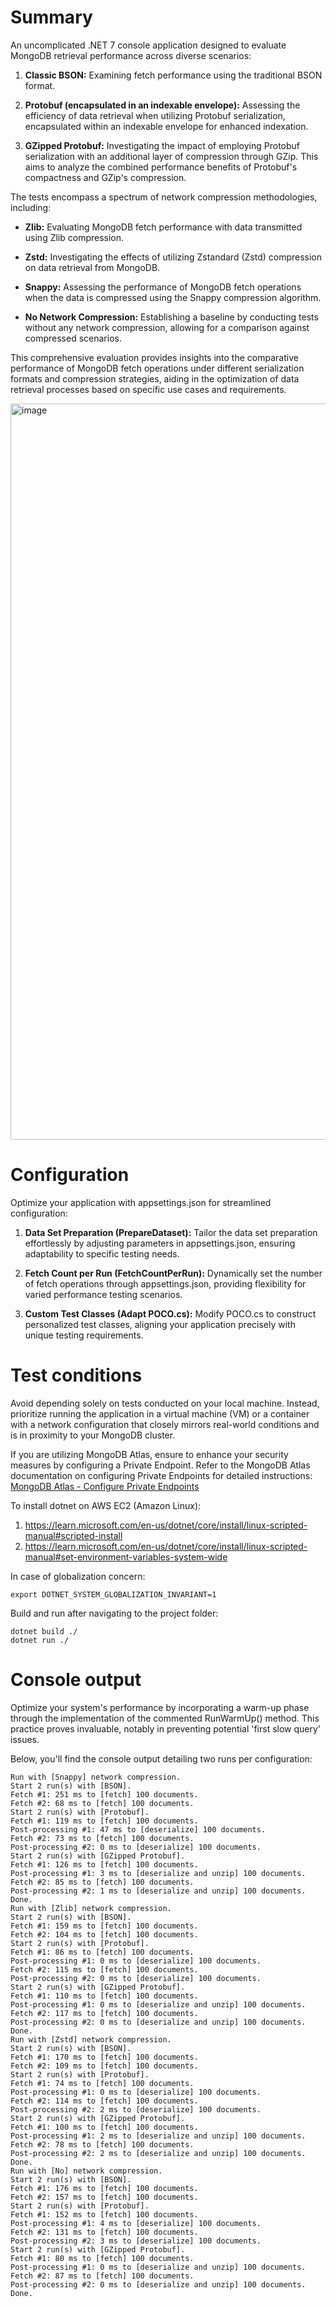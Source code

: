 # Summary

An uncomplicated .NET 7 console application designed to evaluate MongoDB retrieval performance across diverse scenarios:

1. **Classic BSON:** Examining fetch performance using the traditional BSON format.
   
2. **Protobuf (encapsulated in an indexable envelope):** Assessing the efficiency of data retrieval when utilizing Protobuf serialization, encapsulated within an indexable envelope for enhanced indexation.

3. **GZipped Protobuf:** Investigating the impact of employing Protobuf serialization with an additional layer of compression through GZip. This aims to analyze the combined performance benefits of Protobuf's compactness and GZip's compression.

The tests encompass a spectrum of network compression methodologies, including:

- **Zlib:** Evaluating MongoDB fetch performance with data transmitted using Zlib compression.
  
- **Zstd:** Investigating the effects of utilizing Zstandard (Zstd) compression on data retrieval from MongoDB.

- **Snappy:** Assessing the performance of MongoDB fetch operations when the data is compressed using the Snappy compression algorithm.

- **No Network Compression:** Establishing a baseline by conducting tests without any network compression, allowing for a comparison against compressed scenarios.

This comprehensive evaluation provides insights into the comparative performance of MongoDB fetch operations under different serialization formats and compression strategies, aiding in the optimization of data retrieval processes based on specific use cases and requirements.

<img width="1178" alt="image" src="https://github.com/Natural0rder/mongodb-protobuf/assets/102281652/49e4ef45-bd6c-44f3-bff2-6022767f5b89">

# Configuration

Optimize your application with appsettings.json for streamlined configuration:

1. **Data Set Preparation (PrepareDataset):** Tailor the data set preparation effortlessly by adjusting parameters in appsettings.json, ensuring adaptability to specific testing needs.

2. **Fetch Count per Run (FetchCountPerRun):** Dynamically set the number of fetch operations through appsettings.json, providing flexibility for varied performance testing scenarios.

3. **Custom Test Classes (Adapt POCO.cs):** Modify POCO.cs to construct personalized test classes, aligning your application precisely with unique testing requirements.

# Test conditions

Avoid depending solely on tests conducted on your local machine. Instead, prioritize running the application in a virtual machine (VM) or a container with a network configuration that closely mirrors real-world conditions and is in proximity to your MongoDB cluster.

If you are utilizing MongoDB Atlas, ensure to enhance your security measures by configuring a Private Endpoint. Refer to the MongoDB Atlas documentation on configuring Private Endpoints for detailed instructions: [MongoDB Atlas - Configure Private Endpoints](https://www.mongodb.com/docs/atlas/security-configure-private-endpoints/)

To install dotnet on AWS EC2 (Amazon Linux):

1. https://learn.microsoft.com/en-us/dotnet/core/install/linux-scripted-manual#scripted-install
2. https://learn.microsoft.com/en-us/dotnet/core/install/linux-scripted-manual#set-environment-variables-system-wide

In case of globalization concern:

```
export DOTNET_SYSTEM_GLOBALIZATION_INVARIANT=1
```

Build and run after navigating to the project folder:

```
dotnet build ./
dotnet run ./
```

# Console output

Optimize your system's performance by incorporating a warm-up phase through the implementation of the commented RunWarmUp() method. This practice proves invaluable, notably in preventing potential 'first slow query' issues. 

Below, you'll find the console output detailing two runs per configuration:

```
Run with [Snappy] network compression.
Start 2 run(s) with [BSON].
Fetch #1: 251 ms to [fetch] 100 documents.
Fetch #2: 68 ms to [fetch] 100 documents.
Start 2 run(s) with [Protobuf].
Fetch #1: 119 ms to [fetch] 100 documents.
Post-processing #1: 47 ms to [deserialize] 100 documents.
Fetch #2: 73 ms to [fetch] 100 documents.
Post-processing #2: 0 ms to [deserialize] 100 documents.
Start 2 run(s) with [GZipped Protobuf].
Fetch #1: 126 ms to [fetch] 100 documents.
Post-processing #1: 3 ms to [deserialize and unzip] 100 documents.
Fetch #2: 85 ms to [fetch] 100 documents.
Post-processing #2: 1 ms to [deserialize and unzip] 100 documents.
Done.
Run with [Zlib] network compression.
Start 2 run(s) with [BSON].
Fetch #1: 159 ms to [fetch] 100 documents.
Fetch #2: 104 ms to [fetch] 100 documents.
Start 2 run(s) with [Protobuf].
Fetch #1: 86 ms to [fetch] 100 documents.
Post-processing #1: 0 ms to [deserialize] 100 documents.
Fetch #2: 115 ms to [fetch] 100 documents.
Post-processing #2: 0 ms to [deserialize] 100 documents.
Start 2 run(s) with [GZipped Protobuf].
Fetch #1: 110 ms to [fetch] 100 documents.
Post-processing #1: 0 ms to [deserialize and unzip] 100 documents.
Fetch #2: 117 ms to [fetch] 100 documents.
Post-processing #2: 0 ms to [deserialize and unzip] 100 documents.
Done.
Run with [Zstd] network compression.
Start 2 run(s) with [BSON].
Fetch #1: 170 ms to [fetch] 100 documents.
Fetch #2: 109 ms to [fetch] 100 documents.
Start 2 run(s) with [Protobuf].
Fetch #1: 74 ms to [fetch] 100 documents.
Post-processing #1: 0 ms to [deserialize] 100 documents.
Fetch #2: 114 ms to [fetch] 100 documents.
Post-processing #2: 2 ms to [deserialize] 100 documents.
Start 2 run(s) with [GZipped Protobuf].
Fetch #1: 100 ms to [fetch] 100 documents.
Post-processing #1: 2 ms to [deserialize and unzip] 100 documents.
Fetch #2: 78 ms to [fetch] 100 documents.
Post-processing #2: 2 ms to [deserialize and unzip] 100 documents.
Done.
Run with [No] network compression.
Start 2 run(s) with [BSON].
Fetch #1: 176 ms to [fetch] 100 documents.
Fetch #2: 157 ms to [fetch] 100 documents.
Start 2 run(s) with [Protobuf].
Fetch #1: 152 ms to [fetch] 100 documents.
Post-processing #1: 4 ms to [deserialize] 100 documents.
Fetch #2: 131 ms to [fetch] 100 documents.
Post-processing #2: 3 ms to [deserialize] 100 documents.
Start 2 run(s) with [GZipped Protobuf].
Fetch #1: 80 ms to [fetch] 100 documents.
Post-processing #1: 0 ms to [deserialize and unzip] 100 documents.
Fetch #2: 87 ms to [fetch] 100 documents.
Post-processing #2: 0 ms to [deserialize and unzip] 100 documents.
Done.
```
